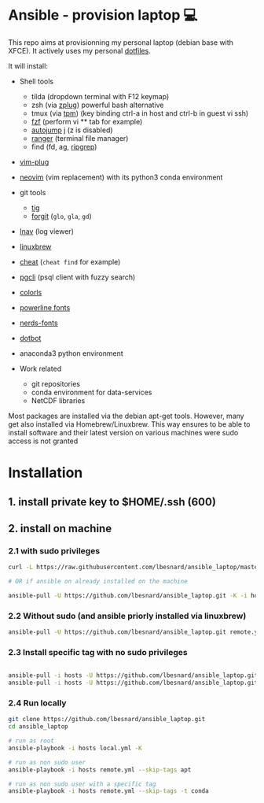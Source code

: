 # Ansible - provision laptop :computer:

This repo aims at provisionning my personal laptop (debian base with XFCE). It 
actively uses my personal [dotfiles](https://github.com/lbesnard/dotfiles).

It will install:
* Shell tools
  * tilda (dropdown terminal with F12 keymap)
  * zsh (via [zplug](https://github.com/zplug/zplug)) powerful bash alternative
  * tmux (via [tpm](https://github.com/tmux-plugins/tpm)) (key binding ctrl-a in host and ctrl-b in guest vi ssh)
  * [fzf](https://github.com/junegunn/fzf) (perform vi ** tab for example)
  * [autojump](https://github.com/wting/autojump) j (z is disabled)
  * [ranger](https://ranger.github.io/) (terminal file manager)
  * find (fd, ag, [ripgrep](https://github.com/BurntSushi/ripgrep))
* [vim-plug](https://github.com/junegunn/vim-plug)
* [neovim](https://github.com/neovim/neovim/) (vim replacement) with its python3 conda environment
* git tools
  * [tig](https://github.com/jonas/tig)
  * [forgit](https://github.com/wfxr/forgit) (```glo```, ```gla```, ```gd```)
* [lnav](https://github.com/tstack/lnav) (log viewer)
* [linuxbrew](https://docs.brew.sh/Homebrew-on-Linux)
* [cheat](https://github.com/chrisallenlane/cheat) (```cheat find```  for example)
* [pgcli](https://www.pgcli.com/) (psql client with fuzzy search)
* [colorls](https://github.com/athityakumar/colorls)
* [powerline fonts](https://github.com/powerline/fonts)
* [nerds-fonts](https://github.com/ryanoasis/nerd-fonts/blob/master/readme.md#font-installation)
* [dotbot](https://github.com/anishathalye/dotbot)
* anaconda3 python environment 

* Work related 
  * git repositories
  * conda environment for data-services
  * NetCDF libraries

Most packages are installed via the debian apt-get tools. However, many get also
installed via Homebrew/Linuxbrew. This way ensures to be able to install software 
and their latest version on various machines were sudo access is not granted

# Installation
## 1. install private key to $HOME/.ssh (600)
## 2. install on machine
### 2.1 with sudo privileges
```bash
curl -L https://raw.githubusercontent.com/lbesnard/ansible_laptop/master/install.sh | bash

# OR if ansible on already installed on the machine

ansible-pull -U https://github.com/lbesnard/ansible_laptop.git -K -i hosts
```
### 2.2 Without sudo (and ansible priorly installed via linuxbrew)
```bash
ansible-pull -U https://github.com/lbesnard/ansible_laptop.git remote.yml -i hosts
```

### 2.3 Install specific tag with no sudo privileges
```bash

ansible-pull -i hosts -U https://github.com/lbesnard/ansible_laptop.git -t conda
ansible-pull -i hosts -U https://github.com/lbesnard/ansible_laptop.git -t neovim
```

### 2.4 Run locally
```bash
git clone https://github.com/lbesnard/ansible_laptop.git
cd ansible_laptop

# run as root
ansible-playbook -i hosts local.yml -K

# run as non sudo user
ansible-playbook -i hosts remote.yml --skip-tags apt

# run as non sudo user with a specific tag
ansible-playbook -i hosts remote.yml --skip-tags -t conda
```
